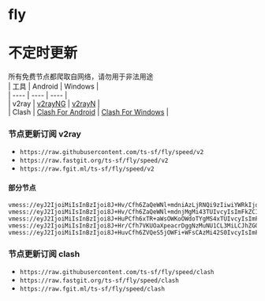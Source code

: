 # fly
# 不定时更新
所有免费节点都爬取自网络，请勿用于非法用途  
|  工具  | Android  | Windows  |  
|  ----  | ----   | ----  |  
| v2ray  | [v2rayNG](https://github.com/2dust/v2rayNG/releases) | [v2rayN](https://github.com/2dust/v2rayN/releases) |  
| Clash  | [Clash For Android](https://github.com/Kr328/ClashForAndroid/releases) | [Clash For Windows](https://github.com/Fndroid/clash_for_windows_pkg/releases) | 
  
### 节点更新订阅  v2ray
- `https://raw.githubusercontent.com/ts-sf/fly/speed/v2`  
- `https://raw.fastgit.org/ts-sf/fly/speed/v2`  
- `https://raw.fgit.ml/ts-sf/fly/speed/v2`  
#### 部分节点  
``` 
vmess://eyJ2IjoiMiIsInBzIjoi8J+Hv/Cfh6ZaQeWNl+mdniAzLjRNQi9zIiwiYWRkIjoiMTU2LjIyNS42Ny4xMDYiLCJwb3J0IjoiMzAwMDAiLCJpZCI6IjI5YTVkNDhlLTI0ZjEtNDhmZC1hNWUxLTlhNDZjYjMxMDMyZiIsImFpZCI6IjY0Iiwic2N5IjoiYXV0byIsIm5ldCI6IndzIiwidHlwZSI6Im5vbmUiLCJob3N0Ijoid3d3LjQxNzU4MTEyLnh5eiIsInBhdGgiOiIvcGF0aC8xNjk4NjcxNjAwOTg2IiwidGxzIjoidGxzIiwic25pIjoiIiwidGVzdF9uYW1lIjoiWkHljZfpnZ4ifQ==
vmess://eyJ2IjoiMiIsInBzIjoi8J+Hv/Cfh6ZaQeWNl+mdnjMgMi43TUIvcyIsImFkZCI6IjE1Ni4yNDkuMTguMTUxIiwicG9ydCI6IjMwMDAwIiwiaWQiOiI4NGQxZGUxMS1jZTEyLTRhMTUtODMxMi0xMzM4MzU2ZDRhYzQiLCJhaWQiOiI2NCIsInNjeSI6ImF1dG8iLCJuZXQiOiJ3cyIsInR5cGUiOiJub25lIiwiaG9zdCI6Ind3dy41NzQyNDM0OS54eXoiLCJwYXRoIjoiL3BhdGgvMTY5ODY3MTYwMDk4NiIsInRscyI6InRscyIsInNuaSI6IiIsInRlc3RfbmFtZSI6IlpB5Y2X6Z2eMyJ9
vmess://eyJ2IjoiMiIsInBzIjoi8J+HuPCfh6xTR+aWsOWKoOWdoTYgMS4xTUIvcyIsImFkZCI6InNpNGNvLjA5dnBuLmNvbSIsInBvcnQiOiI4MCIsImlkIjoiMDM0ZjdlODgtNTYxYS00ZmI5LWI5MTctNGFiMzM0M2I2NzU1IiwiYWlkIjoiMCIsInNjeSI6ImF1dG8iLCJuZXQiOiJ3cyIsInR5cGUiOiJub25lIiwiaG9zdCI6InNpNGNvLjA5dnBuLmNvbSIsInBhdGgiOiIvdm1lc3MvIiwidGxzIjoiIiwic25pIjoic2k0Y28uMDl2cG4uY29tIiwidGVzdF9uYW1lIjoiU0fmlrDliqDlnaE2In0=
vmess://eyJ2IjoiMiIsInBzIjoi8J+Hr/Cfh7VKUOaXpeacrDggNzMuNU1CL3MiLCJhZGQiOiIxMDQuMjMzLjE3Ni4xNjMiLCJwb3J0IjoiNDQzIiwiaWQiOiJiNjVkYTRhZi1hMTJhLTRhNTktOTMxNi00NTQ5ZTEyYmE2MmMiLCJhaWQiOiI2NCIsInNjeSI6ImF1dG8iLCJuZXQiOiJ3cyIsInR5cGUiOiJub25lIiwiaG9zdCI6Ind3dy43MzMzMjQ2My54eXoiLCJwYXRoIjoiL3BhdGgvMTY5ODY3MTYwMDk4NiIsInRscyI6InRscyIsInNuaSI6IiIsInRlc3RfbmFtZSI6IkpQ5pel5pysOCJ9
vmess://eyJ2IjoiMiIsInBzIjoi8J+HuvCfh6ZVQeS5jOWFi+WFsCAzMi42S0IvcyIsImFkZCI6Iml0MS54djJyYXkubmV0IiwicG9ydCI6IjgwIiwiaWQiOiJkMjJlY2ZlOC03OTdiLTQ3NjEtYWQwOS02NGM5OTFmODg3YzIiLCJhaWQiOiIwIiwic2N5IjoiYXV0byIsIm5ldCI6IndzIiwidHlwZSI6Im5vbmUiLCJob3N0IjoiIiwicGF0aCI6Ii92bWVzcyIsInRscyI6IiIsInNuaSI6IiIsInRlc3RfbmFtZSI6IlVB5LmM5YWL5YWwIn0=
```
### 节点更新订阅  clash
- `https://raw.githubusercontent.com/ts-sf/fly/speed/clash`  
- `https://raw.fastgit.org/ts-sf/fly/speed/clash`  
- `https://raw.fgit.ml/ts-sf/fly/speed/clash`  


